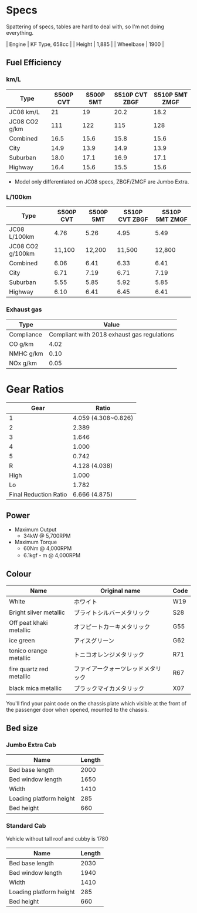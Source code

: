 # Specs

Spattering of specs, tables are hard to deal with, so I'm not doing everything.

| Engine | KF Type, 658cc |
| Height | 1,885 |
| Wheelbase | 1900 |

## Fuel Efficiency

### km/L

| Type          | S500P CVT | S500P 5MT | S510P CVT ZBGF | S510P 5MT ZMGF |
| ------------- | --------- | --------- | -------------- | -------------- |
| JC08 km/L     | 21        | 19        | 20.2           | 18.2           |
| JC08 CO2 g/km | 111       | 122       | 115            | 128            |
| Combined      | 16.5      | 15.6      | 15.8           | 15.6           |
| City          | 14.9      | 13.9      | 14.9           | 13.9           |
| Suburban      | 18.0      | 17.1      | 16.9           | 17.1           |
| Highway       | 16.4      | 15.6      | 15.5           | 15.6           |

* Model only differentiated on JC08 specs, ZBGF/ZMGF are Jumbo Extra.

### L/100km

| Type             | S500P CVT | S500P 5MT | S510P CVT ZBGF | S510P 5MT ZMGF |
| ---------------- | --------- | --------- | -------------- | -------------- |
| JC08 L/100km     | 4.76   | 5.26      | 4.95           | 5.49           |
| JC08 CO2 g/100km | 11,100 | 12,200    | 11,500         | 12,800         |
| Combined         | 6.06      | 6.41      | 6.33           | 6.41           |
| City             | 6.71      | 7.19      | 6.71           | 7.19           |
| Suburban         | 5.55      | 5.85      | 5.92           | 5.85           |
| Highway          | 6.10      | 6.41      | 6.45           | 6.41           |

### Exhaust gas

| Type       | Value                                        |
| ---------- | -------------------------------------------- |
| Compliance |  Compliant with 2018 exhaust gas regulations |
| CO g/km    | 4.02 |
| NMHC g/km  | 0.10 |
| NOx g/km   | 0.05 |


# Gear Ratios

| Gear | Ratio |
| ---- | ----- |
| 1    | 4.059 (4.308~0.826) |
| 2    | 2.389 |
| 3    | 1.646 |
| 4    | 1.000 |
| 5    | 0.742 |
| R    | 4.128 (4.038) |
| High | 1.000 |
| Lo   | 1.782 |
| Final Reduction Ratio | 6.666 (4.875) |


## Power

* Maximum Output 
  * 34kW @ 5,700RPM
* Maximum Torque
  * 60Nm @ 4,000RPM
  * 6.1kgf・m @ 4,000RPM


## Colour

| Name | Original name | Code |
| ---- | ------------- | ---- |
| White | ホワイト | W19 |
| Bright silver metallic | ブライトシルバーメタリック | S28 |
| Off peat khaki metallic | オフピートカーキメタリック | G55 |
| ice green | アイスグリーン | G62 |
| tonico orange metallic | トニコオレンジメタリック | R71 |
| fire quartz red metallic | ファイアークォーツレッドメタリック | R67 |
| black mica metallic | プラックマイカメタリック | X07 |

You'll find your paint code on the chassis plate which visible at the front of the passenger door when opened, mounted to the chassis.


## Bed size

### Jumbo Extra Cab

| Name            | Length |
| --------------- | ------ |
| Bed base length | 2000 |
| Bed window length | 1650 |
| Width | 1410 |
| Loading platform height | 285 |
| Bed height | 660 |


### Standard Cab

Vehicle without tall roof and cubby is 1780

| Name            | Length |
| --------------- | ------ |
| Bed base length | 2030 |
| Bed window length | 1940 |
| Width | 1410 |
| Loading platform height | 285 |
| Bed height | 660 |
